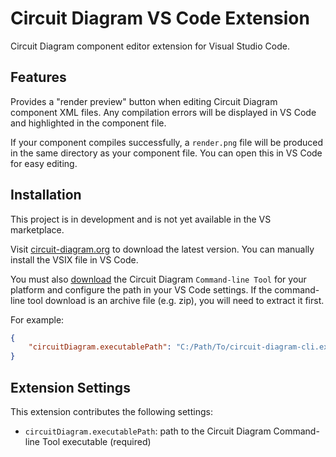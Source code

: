 # Circuit Diagram VS Code Extension

Circuit Diagram component editor extension for Visual Studio Code.

## Features

Provides a "render preview" button when editing Circuit Diagram component XML files.
Any compilation errors will be displayed in VS Code and highlighted in the component
file.

If your component compiles successfully, a `render.png` file will be produced in the same
directory as your component file. You can open this in VS Code for easy editing.

## Installation

This project is in development and is not yet available in the VS marketplace.

Visit [circuit-diagram.org](http://www.circuit-diagram.org/downloads) to download the
latest version. You can manually install the VSIX file in VS Code.

You must also [download](http://www.circuit-diagram.org/downloads) the Circuit Diagram
`Command-line Tool` for your platform and configure the path in your VS Code settings.
If the command-line tool download is an archive file (e.g. zip), you will need to
extract it first.

For example:

```json
{
    "circuitDiagram.executablePath": "C:/Path/To/circuit-diagram-cli.exe"
}
```

## Extension Settings

This extension contributes the following settings:

* `circuitDiagram.executablePath`: path to the Circuit Diagram Command-line Tool executable (required)
